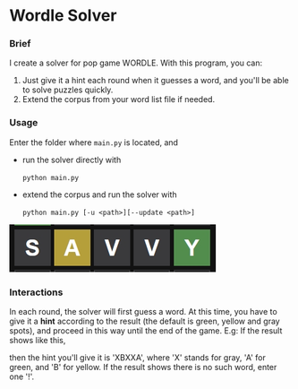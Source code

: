 # Wordle Solver
### Brief
I create a solver for pop game WORDLE. With this program, you can:
1. Just give it a hint each round when it guesses a word, and you'll be able to solve puzzles quickly.
1. Extend the corpus from your word list file if needed.

### Usage
Enter the folder where `main.py` is located, and

* run the solver directly with

    ```python main.py```

* extend the corpus and run the solver with

    ```python main.py [-u <path>][--update <path>]```
    
![](https://github.com/coolguazitech/WordleSolver/blob/main/wordle_eg.jpg)

### Interactions
In each round, the solver will first guess a word. At this time, you have to give it a **hint** according to the result (the default is green, yellow and gray spots), and proceed in this way until the end of the game. E.g: If the result shows like this, 

then the hint you'll give it is 'XBXXA', where 'X' stands for gray, 'A' for green, and 'B' for yellow.
If the result shows there is no such word, enter one '!'.
